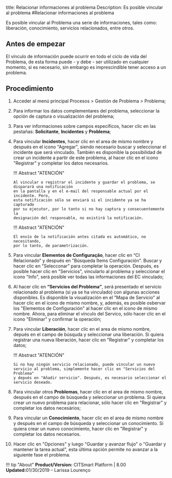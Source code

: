title: Relacionar informaciones al problema
Description: Es posible vincular al problema
#Relacionar informaciones al problema 


Es posible vincular al Problema una serie de informaciones, tales como: liberación, conocimiento, servicios relacionados, entre otros.

Antes de empezar
----------------

El vínculo de información puede ocurrir en todo el ciclo de vida del Problema, de esta
forma puede - y debe - ser utilizado en cualquier momento, si es necesario, sin
embargo es imprescindible tener acceso a un problema.

Procedimiento
------------

1. Acceder al menú principal Procesos \>
   Gestión de Problema \> Problema;

2.  Para informar los datos complementares del problema, seleccionar la opción de captura
    o visualización del problema;

3.  Para ver informaciones sobre campos específicos, hacer clic en las pestañas:
    **Solicitante**, **Incidentes** y **Problema**;
    
4.  Para vincular **Incidentes**, hacer clic en el area de mismo nombre y después en el icono
    "Agregar", siendo necesario buscar y seleccionar el incidente que será vinculado. También
    es disponible la possibilidad de crear un incidente a partir de este problema, al hacer clic
    en el icono "Registrar" y completar los datos necesarios.
    
    !!! Abstract "ATENCIÓN"

        Al vincular o registrar el incidente y guardar el problema, se disparará una notificación
        en la pantalla y en el e-mail del responsable actual por el incidente. Pero, 
        esta notificación sólo se enviará si el incidente ya se ha capturado 
        por su ejecutor, por lo tanto si no hay captura y consecuentemente la 
        designación del responsable, no existirá la notificación.

    !!! Abstract "ATENCIÓN"

        El envío de la notificación antes citada es automático, no necesitando, 
        por lo tanto, de parametrización.
        
5.  Para vincular **Elementos de Configuração**, hacer clic en “CI Relacionado” y después
    en "Búsqueda Ítems Configuración". Buscar y hacer clic en "Selecconar" para
    completar la operación. Después, es posible hacer clic en "Servicios", vincularlo
    al problema y seleccionar el icono "Info", será posible ver todas las informaciones
    del EC vinculado;

6.  Al hacer clic en **“Servicios del Problema”**, será presentado el servicio
    relacionado al problema (si ya se ha vinculado) con algunas acciones disponibles.
    Es disponible la visualización en el "Mapa de Servicio" al hacer clic en el icono
    de mismo nombre, y, además, es posible osbervar los "Elementos de Configuración" al
    hacer clic en el icono de mismo nombre. Ahora, para eliminar el vínculo del Servico,
    sólo hacer clic en el icono "Eliminar" y confirmar la operación;

7.  Para vincular **Liberación**, hacer clic en el area de mismo nombre, depués
    en el campo de búsquda y seleccionar una liberación. Si quiera registrar una
    nueva liberación, hacer clic en "Registrar" y completar los datos;

    !!! Abstract "ATENCIÓN"
        
        Si no hay ningún servicio relacionado, puede vincular un nuevo 
        servicio al problema, simplemente hacer clic en "Servicios del Problema" 
        y depués en "Añadir servicio". Después, es necesario seleccionar el 
        servicio deseado.  
        

8.  Para vincular otros **Problemas**, hacer clic en el area de mismo nombre, después
    en el campo de búsqueda y seleccionar un problema. Si quiera crear un nuevo
    problema para relacionar, sólo hacer clic en "Registrar" y completar los datos necesários;

9.  Para vincular un **Conocimiento**, hacer clic en el area de mismo nombre y después
    en el campo de búsqueda y seleccionar un conocimiento. Si quiera crear un nuevo
    conocimiento, hacer clic en "Registrar" y completar los datos necesarios.
    
10. Hacer clic en "Opciones" y luego "Guardar y avanzar flujo" o "Guardar y mantener la tarea actual", esta última opción permite no avanzar a la siguiente fase el problema.

!!! tip "About"
    <b>Product/Version:</b> CITSmart Platform | 8.00 &nbsp;&nbsp;
    <b>Updated:</b>01/30/2019 – Larissa Lourenço

